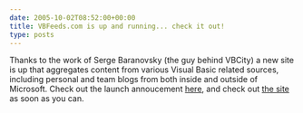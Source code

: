 ```yaml
---
date: 2005-10-02T08:52:00+00:00
title: VBFeeds.com is up and running... check it out!
type: posts
---
```

Thanks to the work of Serge Baranovsky (the guy behind VBCity) a new site is up that aggregates content from various Visual Basic related sources, including personal and team blogs from both inside and outside of Microsoft. Check out the launch annoucement [here](http://vbfeeds.com/post.aspx?id=522), and check out [the site](http://vbfeeds.com) as soon as you can.
